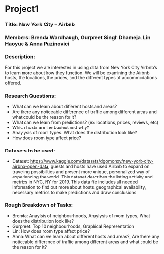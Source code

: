 # Project1

### Title: New York City – Airbnb


### Members: Brenda Wardhaugh, Gurpreet Singh Dhameja, Lin Haoyue & Anna Puzinovici


### Description:
For this project we are interested in using data from New York City Airbnb’s to learn more about how they function. We will be examining the Airbnb hosts, the locations, the prices, and the different types of accommodations offered. 


### Research Questions:
* What can we learn about different hosts and areas?
* Are there any noticeable difference of traffic among different areas and what could be the reason for it? 
* What can we learn from predictions? (ex: locations, prices, reviews, etc)
* Which hosts are the busiest and why?
* Anaylysis of room types. What does the distribution look like? 
* How does room type affect price? 


### Datasets to be used:
* Dataset: https://www.kaggle.com/datasets/dgomonov/new-york-city-airbnb-open-data, guests and hosts have used Airbnb to expand on traveling possibilities and present more unique, personalized way of experiencing the world. This dataset describes the listing activity and metrics in NYC, NY for 2019. This data file includes all needed information to find out more about hosts, geographical availability, necessary metrics to make predictions and draw conclusions


### Rough Breakdown of Tasks:
* Brenda: Anaylsis of neighbourhoods, Anaylysis of room types, What does the distribution look like? 
* Gurpreet: Top 10 neighbourhoods, Graphical Representation
* Lin: How does room type affect price? 
* Anna: What can we learn about different hosts and areas?, Are there any noticeable difference of traffic among different areas and what could be the reason for it? 








